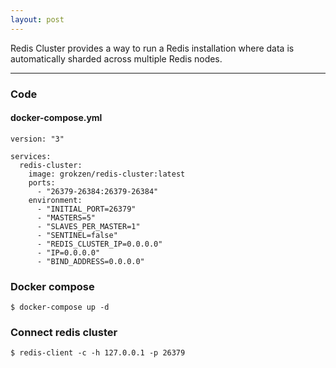 ```yaml
---
layout: post
---
```

Redis Cluster provides a way to run a Redis installation 
where data is automatically sharded across multiple Redis nodes.

---

### Code

#### docker-compose.yml

```
version: "3"

services:
  redis-cluster:
    image: grokzen/redis-cluster:latest
    ports:
      - "26379-26384:26379-26384"
    environment:
      - "INITIAL_PORT=26379"
      - "MASTERS=5"
      - "SLAVES_PER_MASTER=1"
      - "SENTINEL=false"
      - "REDIS_CLUSTER_IP=0.0.0.0"
      - "IP=0.0.0.0"
      - "BIND_ADDRESS=0.0.0.0"
```

### Docker compose
```
$ docker-compose up -d
```

### Connect redis cluster
```
$ redis-client -c -h 127.0.0.1 -p 26379
```